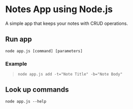 # Notes App using Node.js

A simple app that keeps your notes with CRUD operations.

## Run app

`node app.js [command] [parameters]`

### Example

> `node app.js add -t="Note Title" -b="Note Body"`

## Look up commands

`node app.js --help`
